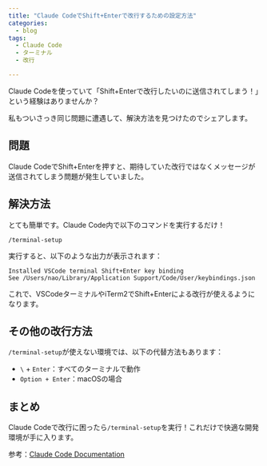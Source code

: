 ```yaml
---
title: "Claude CodeでShift+Enterで改行するための設定方法"
categories:
  - blog
tags:
  - Claude Code
  - ターミナル
  - 改行

---
```


Claude Codeを使っていて「Shift+Enterで改行したいのに送信されてしまう！」という経験はありませんか？

私もついさっき同じ問題に遭遇して、解決方法を見つけたのでシェアします。

## 問題

Claude CodeでShift+Enterを押すと、期待していた改行ではなくメッセージが送信されてしまう問題が発生していました。

## 解決方法

とても簡単です。Claude Code内で以下のコマンドを実行するだけ！

```
/terminal-setup
```

実行すると、以下のような出力が表示されます：

```
Installed VSCode terminal Shift+Enter key binding
See /Users/nao/Library/Application Support/Code/User/keybindings.json
```

これで、VSCodeターミナルやiTerm2でShift+Enterによる改行が使えるようになります。

## その他の改行方法

`/terminal-setup`が使えない環境では、以下の代替方法もあります：

- `\` + `Enter`：すべてのターミナルで動作
- `Option + Enter`：macOSの場合

## まとめ

Claude Codeで改行に困ったら`/terminal-setup`を実行！これだけで快適な開発環境が手に入ります。

参考：[Claude Code Documentation](https://docs.anthropic.com/en/docs/claude-code/interactive-mode)